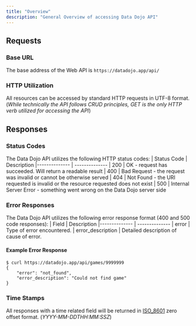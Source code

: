 ```yaml
---
title: "Overview"
description: "General Overview of accessing Data Dojo API"
---
```


## Requests

### Base URL

The base address of the Web API is `https://datadojo.app/api/`

### HTTP Utilization

All resources can be accessed by standard HTTP requests in UTF-8 format.
(_While technically the API follows CRUD principles, GET is the only
HTTP verb utilized for accessing the API_)

## Responses

### Status Codes

The Data Dojo API utilizes the following HTTP status codes:
| Status Code | Description
|-------------- | --------------
| 200 | OK - request has succeeded. Will return a readable result
| 400 | Bad Request - the request was invalid or cannot be otherwise served
| 404 | Not Found - the URI requested is invalid or the resource requested does not exist
| 500 | Internal Server Error - something went wrong on the Data Dojo server side

### Error Responses

The Data Dojo API utilizes the following error response format (400 and 500 code responses):
| Field | Description
|-------------- | --------------
| error | Type of error encountered.
| error_description | Detailed description of cause of error.

#### Example Error Response

```
$ curl https://datadojo.app/api/games/9999999
{
    "error": "not_found",
    "error_description": "Could not find game"
}

```

### Time Stamps

All responses with a time related field will be returned in [ISO_8601](https://en.wikipedia.org/wiki/ISO_8601) zero offset format.
(_YYYY-MM-DDTHH:MM:SSZ_)
